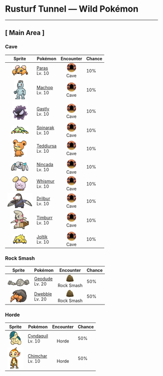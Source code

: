# Rusturf Tunnel — Wild Pokémon

---

## [ Main Area ]

### Cave

| Sprite | Pokémon | Encounter | Chance |
|:------:|---------|:---------:|--------|
| ![Paras](../../assets/sprites/paras/front.gif "Paras: Paras has parasitic mushrooms growing on its back called tochukaso. They grow large by drawing nutrients from this Bug Pokémon host. They are highly valued as a medicine for extending life.") | [Paras](../../pokemon/paras.md/)<br>Lv. 10 | ![Cave](../../assets/encounter_types/cave.png "Cave")<br>Cave | 10% |
| ![Machop](../../assets/sprites/machop/front.gif "Machop: Machop exercises by hefting around a Graveler as if it were a barbell. There are some Machop that travel the world in a quest to master all kinds of martial arts.") | [Machop](../../pokemon/machop.md/)<br>Lv. 10 | ![Cave](../../assets/encounter_types/cave.png "Cave")<br>Cave | 10% |
| ![Gastly](../../assets/sprites/gastly/front.gif "Gastly: Gastly is largely composed of gaseous matter. When exposed to a strong wind, the gaseous body quickly dwindles away. Groups of this Pokémon cluster under the eaves of houses to escape the ravages of wind.") | [Gastly](../../pokemon/gastly.md/)<br>Lv. 10 | ![Cave](../../assets/encounter_types/cave.png "Cave")<br>Cave | 10% |
| ![Spinarak](../../assets/sprites/spinarak/front.gif "Spinarak: The web spun by Spinarak can be considered its second nervous system. It is said that this Pokémon can determine what kind of prey is touching its web just by the tiny vibrations it feels through the web’s strands.") | [Spinarak](../../pokemon/spinarak.md/)<br>Lv. 10 | ![Cave](../../assets/encounter_types/cave.png "Cave")<br>Cave | 10% |
| ![Teddiursa](../../assets/sprites/teddiursa/front.gif "Teddiursa: This Pokémon likes to lick its palms that are sweetened by being soaked in honey. Teddiursa concocts its own honey by blending fruits and pollen collected by Beedrill.") | [Teddiursa](../../pokemon/teddiursa.md/)<br>Lv. 10 | ![Cave](../../assets/encounter_types/cave.png "Cave")<br>Cave | 10% |
| ![Nincada](../../assets/sprites/nincada/front.gif "Nincada: Nincada lives underground. It uses its sharp claws to carve the roots of trees and absorb moisture and nutrients. This Pokémon can’t withstand bright sunlight so avoids it.") | [Nincada](../../pokemon/nincada.md/)<br>Lv. 10 | ![Cave](../../assets/encounter_types/cave.png "Cave")<br>Cave | 10% |
| ![Whismur](../../assets/sprites/whismur/front.gif "Whismur: Whismur is very timid. If it starts to cry loudly, it becomes startled by its own crying and cries even harder. When it finally stops crying, the Pokémon goes to sleep, all tired out.") | [Whismur](../../pokemon/whismur.md/)<br>Lv. 10 | ![Cave](../../assets/encounter_types/cave.png "Cave")<br>Cave | 10% |
| ![Drilbur](../../assets/sprites/drilbur/front.gif "Drilbur: By spinning its body, it can dig straight through the ground at a speed of 30 mph.") | [Drilbur](../../pokemon/drilbur.md/)<br>Lv. 10 | ![Cave](../../assets/encounter_types/cave.png "Cave")<br>Cave | 10% |
| ![Timburr](../../assets/sprites/timburr/front.gif "Timburr: Always carrying squared logs, they help out with construction. As they grow, they carry bigger logs.") | [Timburr](../../pokemon/timburr.md/)<br>Lv. 10 | ![Cave](../../assets/encounter_types/cave.png "Cave")<br>Cave | 10% |
| ![Joltik](../../assets/sprites/joltik/front.gif "Joltik: They attach themselves to large-bodied Pokémon and absorb static electricity, which they store in an electric pouch.") | [Joltik](../../pokemon/joltik.md/)<br>Lv. 10 | ![Cave](../../assets/encounter_types/cave.png "Cave")<br>Cave | 10% |

### Rock Smash

| Sprite | Pokémon | Encounter | Chance |
|:------:|---------|:---------:|--------|
| ![Geodude](../../assets/sprites/geodude/front.gif "Geodude: When Geodude sleeps deeply, it buries itself halfway into the ground. It will not awaken even if hikers step on it unwittingly. In the morning, this Pokémon rolls downhill in search of food.") | [Geodude](../../pokemon/geodude.md/)<br>Lv. 20 | ![Rock Smash](../../assets/encounter_types/rock_smash.png "Rock Smash")<br>Rock Smash | 50% |
| ![Dwebble](../../assets/sprites/dwebble/front.gif "Dwebble: When it finds a stone of a suitable size, it secretes a liquid from its mouth to open up a hole to crawl into.") | [Dwebble](../../pokemon/dwebble.md/)<br>Lv. 20 | ![Rock Smash](../../assets/encounter_types/rock_smash.png "Rock Smash")<br>Rock Smash | 50% |

### Horde

| Sprite | Pokémon | Encounter | Chance |
|:------:|---------|:---------:|--------|
| ![Cyndaquil](../../assets/sprites/cyndaquil/front.gif "Cyndaquil: Cyndaquil protects itself by flaring up the flames on its back. The flames are vigorous if the Pokémon is angry. However, if it is tired, the flames splutter fitfully with incomplete combustion.") | [Cyndaquil](../../pokemon/cyndaquil.md/)<br>Lv. 10 | ![Horde](../../assets/encounter_types/horde.png "Horde")<br>Horde | 50% |
| ![Chimchar](../../assets/sprites/chimchar/front.gif "Chimchar: The gas made in its belly burns from its rear end. The fire burns weakly when it feels sick.") | [Chimchar](../../pokemon/chimchar.md/)<br>Lv. 10 | ![Horde](../../assets/encounter_types/horde.png "Horde")<br>Horde | 50% |

